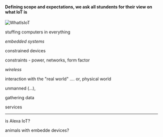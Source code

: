 #### Defining scope and expectations, we ask all stundents for their view on what IoT is


![WhatIsIoT](https://raw.githubusercontent.com/ITU-PITLab/public/master/IoT_2019/whatIsIoT.jpg "What Is IoT")


stuffing computers in everything

*embedded systems*

constrained devices

constraints - power, networks, form factor 

*wireless*

interaction with the "real world"  .... or, physical world

unmanned (...), 

gathering data

services

----

is Alexa IoT?

animals with embedde devices?
